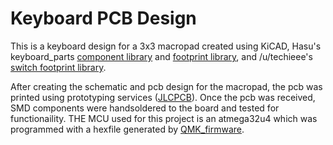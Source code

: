 # Keyboard PCB Design
This is a keyboard design for a 3x3 macropad created using KiCAD, Hasu's keyboard_parts [component library](https://github.com/tmk/kicad_lib_tmk) and [footprint library](https://github.com/tmk/keyboard_parts.pretty), and /u/techieee's [switch footprint library](https://github.com/egladman/keebs.pretty).



After creating the schematic and pcb design for the macropad, the pcb was printed using prototyping services ([JLCPCB](https://jlcpcb.com/)). Once the pcb was received, SMD components were handsoldered to the board and tested for functionaility. THE MCU used for this project is an atmega32u4 which was programmed with a hexfile generated by [QMK_firmware](https://github.com/qmk/qmk_firmware).
